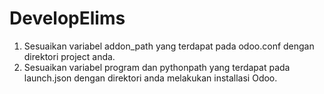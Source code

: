 # DevelopElims
1. Sesuaikan variabel addon_path yang terdapat pada odoo.conf dengan direktori project anda.
2. Sesuaikan variabel program dan pythonpath yang terdapat pada launch.json dengan direktori anda melakukan installasi Odoo.
